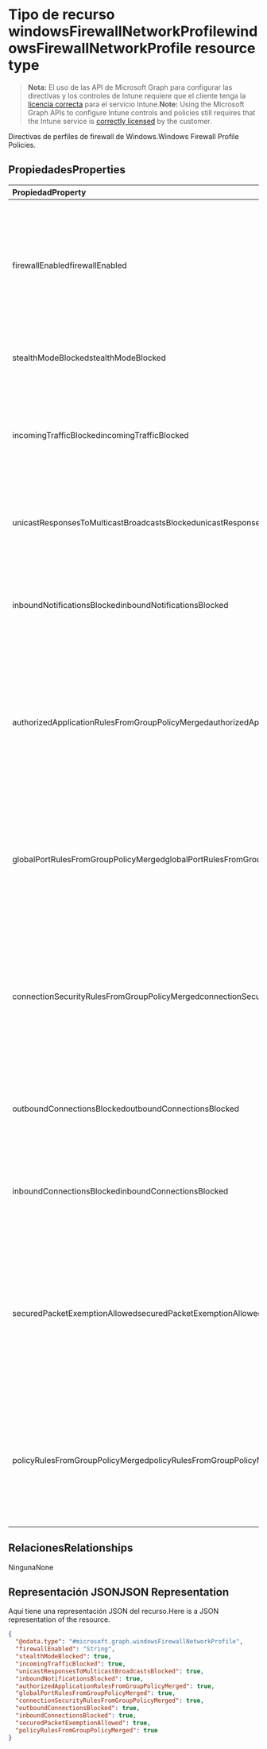 # <a name="windowsfirewallnetworkprofile-resource-type"></a><span data-ttu-id="59615-101">Tipo de recurso windowsFirewallNetworkProfile</span><span class="sxs-lookup"><span data-stu-id="59615-101">windowsFirewallNetworkProfile resource type</span></span>

> <span data-ttu-id="59615-102">**Nota:** El uso de las API de Microsoft Graph para configurar las directivas y los controles de Intune requiere que el cliente tenga la [licencia correcta](https://go.microsoft.com/fwlink/?linkid=839381) para el servicio Intune.</span><span class="sxs-lookup"><span data-stu-id="59615-102">**Note:** Using the Microsoft Graph APIs to configure Intune controls and policies still requires that the Intune service is [correctly licensed](https://go.microsoft.com/fwlink/?linkid=839381) by the customer.</span></span>

<span data-ttu-id="59615-103">Directivas de perfiles de firewall de Windows.</span><span class="sxs-lookup"><span data-stu-id="59615-103">Windows Firewall Profile Policies.</span></span>
## <a name="properties"></a><span data-ttu-id="59615-104">Propiedades</span><span class="sxs-lookup"><span data-stu-id="59615-104">Properties</span></span>
|<span data-ttu-id="59615-105">Propiedad</span><span class="sxs-lookup"><span data-stu-id="59615-105">Property</span></span>|<span data-ttu-id="59615-106">Tipo</span><span class="sxs-lookup"><span data-stu-id="59615-106">Type</span></span>|<span data-ttu-id="59615-107">Descripción</span><span class="sxs-lookup"><span data-stu-id="59615-107">Description</span></span>|
|:---|:---|:---|
|<span data-ttu-id="59615-108">firewallEnabled</span><span class="sxs-lookup"><span data-stu-id="59615-108">firewallEnabled</span></span>|[<span data-ttu-id="59615-109">stateManagementSetting</span><span class="sxs-lookup"><span data-stu-id="59615-109">stateManagementSetting</span></span>](../resources/intune_deviceconfig_statemanagementsetting.md)|<span data-ttu-id="59615-110">Activa el firewall y el cumplimiento de seguridad avanzada.</span><span class="sxs-lookup"><span data-stu-id="59615-110">Turn on the firewall and advanced security enforcement Possible values are: , , .</span></span> <span data-ttu-id="59615-111">Los valores posibles son: `notConfigured`, `blocked` y `allowed`.</span><span class="sxs-lookup"><span data-stu-id="59615-111">The possible values are `notConfigured`, `blocked`, `allowed`, , , , , , , , , or .</span></span>|
|<span data-ttu-id="59615-112">stealthModeBlocked</span><span class="sxs-lookup"><span data-stu-id="59615-112">stealthModeBlocked</span></span>|<span data-ttu-id="59615-113">Booleano</span><span class="sxs-lookup"><span data-stu-id="59615-113">Boolean</span></span>|<span data-ttu-id="59615-114">Evita que el servidor funcione en modo silencioso</span><span class="sxs-lookup"><span data-stu-id="59615-114">Prevent the server from operating in stealth mode</span></span>|
|<span data-ttu-id="59615-115">incomingTrafficBlocked</span><span class="sxs-lookup"><span data-stu-id="59615-115">incomingTrafficBlocked</span></span>|<span data-ttu-id="59615-116">Booleano</span><span class="sxs-lookup"><span data-stu-id="59615-116">Boolean</span></span>|<span data-ttu-id="59615-117">Configura el firewall para bloquear todo el tráfico entrante independientemente de otras opciones de configuración de directiva</span><span class="sxs-lookup"><span data-stu-id="59615-117">Configures the firewall to block all incoming traffic regardless of other policy settings</span></span>|
|<span data-ttu-id="59615-118">unicastResponsesToMulticastBroadcastsBlocked</span><span class="sxs-lookup"><span data-stu-id="59615-118">unicastResponsesToMulticastBroadcastsBlocked</span></span>|<span data-ttu-id="59615-119">Booleano</span><span class="sxs-lookup"><span data-stu-id="59615-119">Boolean</span></span>|<span data-ttu-id="59615-120">Configura el firewall para bloquear las respuestas de unidifusión al tráfico de multidifusión.</span><span class="sxs-lookup"><span data-stu-id="59615-120">Configures the firewall to block unicast responses to multicast broadcast traffic</span></span>|
|<span data-ttu-id="59615-121">inboundNotificationsBlocked</span><span class="sxs-lookup"><span data-stu-id="59615-121">inboundNotificationsBlocked</span></span>|<span data-ttu-id="59615-122">Booleano</span><span class="sxs-lookup"><span data-stu-id="59615-122">Boolean</span></span>|<span data-ttu-id="59615-123">Impide que el firewall muestre notificaciones cuando se impide que una aplicación escuche en un puerto</span><span class="sxs-lookup"><span data-stu-id="59615-123">Prevents the firewall from displaying notifications when an application is blocked from listening on a port</span></span>|
|<span data-ttu-id="59615-124">authorizedApplicationRulesFromGroupPolicyMerged</span><span class="sxs-lookup"><span data-stu-id="59615-124">authorizedApplicationRulesFromGroupPolicyMerged</span></span>|<span data-ttu-id="59615-125">Booleano</span><span class="sxs-lookup"><span data-stu-id="59615-125">Boolean</span></span>|<span data-ttu-id="59615-126">Configura el firewall para combinar reglas de aplicaciones autorizadas de directiva de grupo con las de almacén local en lugar de omitir las reglas del almacén local</span><span class="sxs-lookup"><span data-stu-id="59615-126">Configures the firewall to merge authorized application rules from group policy with those from local store instead of ignoring the local store rules</span></span>|
|<span data-ttu-id="59615-127">globalPortRulesFromGroupPolicyMerged</span><span class="sxs-lookup"><span data-stu-id="59615-127">globalPortRulesFromGroupPolicyMerged</span></span>|<span data-ttu-id="59615-128">Booleano</span><span class="sxs-lookup"><span data-stu-id="59615-128">Boolean</span></span>|<span data-ttu-id="59615-129">Configura el firewall para combinar reglas de puerto global de directiva de grupo con las de almacén local en lugar de omitir las reglas del almacén local</span><span class="sxs-lookup"><span data-stu-id="59615-129">Configures the firewall to merge global port rules from group policy with those from local store instead of ignoring the local store rules</span></span>|
|<span data-ttu-id="59615-130">connectionSecurityRulesFromGroupPolicyMerged</span><span class="sxs-lookup"><span data-stu-id="59615-130">connectionSecurityRulesFromGroupPolicyMerged</span></span>|<span data-ttu-id="59615-131">Booleano</span><span class="sxs-lookup"><span data-stu-id="59615-131">Boolean</span></span>|<span data-ttu-id="59615-132">Configura el firewall para combinar reglas de seguridad de la conexión de directiva de grupo con las de almacén local en lugar de omitir las reglas del almacén local</span><span class="sxs-lookup"><span data-stu-id="59615-132">Configures the firewall to merge connection security rules from group policy with those from local store instead of ignoring the local store rules</span></span>|
|<span data-ttu-id="59615-133">outboundConnectionsBlocked</span><span class="sxs-lookup"><span data-stu-id="59615-133">outboundConnectionsBlocked</span></span>|<span data-ttu-id="59615-134">Booleano</span><span class="sxs-lookup"><span data-stu-id="59615-134">Boolean</span></span>|<span data-ttu-id="59615-135">Configura el firewall para que bloquee todas las conexiones salientes de forma predeterminada</span><span class="sxs-lookup"><span data-stu-id="59615-135">Configures the firewall to block all outgoing connections by default</span></span>|
|<span data-ttu-id="59615-136">inboundConnectionsBlocked</span><span class="sxs-lookup"><span data-stu-id="59615-136">inboundConnectionsBlocked</span></span>|<span data-ttu-id="59615-137">Booleano</span><span class="sxs-lookup"><span data-stu-id="59615-137">Boolean</span></span>|<span data-ttu-id="59615-138">Configura el firewall para que bloquee todas las conexiones entrantes de forma predeterminada</span><span class="sxs-lookup"><span data-stu-id="59615-138">Configures the firewall to block all incoming connections by default</span></span>|
|<span data-ttu-id="59615-139">securedPacketExemptionAllowed</span><span class="sxs-lookup"><span data-stu-id="59615-139">securedPacketExemptionAllowed</span></span>|<span data-ttu-id="59615-140">Booleano</span><span class="sxs-lookup"><span data-stu-id="59615-140">Boolean</span></span>|<span data-ttu-id="59615-141">Configura el firewall para permitir que el equipo host responda al tráfico de red no solicitado si ese tráfico se protege con IPSec, incluso cuando stealthModeBlocked se establece en true</span><span class="sxs-lookup"><span data-stu-id="59615-141">Configures the firewall to allow the host computer to respond to unsolicited network traffic of that traffic is secured by IPSec even when stealthModeBlocked is set to true</span></span>|
|<span data-ttu-id="59615-142">policyRulesFromGroupPolicyMerged</span><span class="sxs-lookup"><span data-stu-id="59615-142">policyRulesFromGroupPolicyMerged</span></span>|<span data-ttu-id="59615-143">Booleano</span><span class="sxs-lookup"><span data-stu-id="59615-143">Boolean</span></span>|<span data-ttu-id="59615-144">Configura el firewall para combinar directivas de regla de firewall de directiva de grupo con las de almacén local en lugar de omitir las reglas del almacén local</span><span class="sxs-lookup"><span data-stu-id="59615-144">Configures the firewall to merge Firewall Rule policies from group policy with those from local store instead of ignoring the local store rules</span></span>|

## <a name="relationships"></a><span data-ttu-id="59615-145">Relaciones</span><span class="sxs-lookup"><span data-stu-id="59615-145">Relationships</span></span>
<span data-ttu-id="59615-146">Ninguna</span><span class="sxs-lookup"><span data-stu-id="59615-146">None</span></span>
## <a name="json-representation"></a><span data-ttu-id="59615-147">Representación JSON</span><span class="sxs-lookup"><span data-stu-id="59615-147">JSON Representation</span></span>
<span data-ttu-id="59615-148">Aquí tiene una representación JSON del recurso.</span><span class="sxs-lookup"><span data-stu-id="59615-148">Here is a JSON representation of the resource.</span></span>
<!--{
  "blockType": "resource",
  "@odata.type": "microsoft.graph.windowsFirewallNetworkProfile"
}-->
``` json
{
  "@odata.type": "#microsoft.graph.windowsFirewallNetworkProfile",
  "firewallEnabled": "String",
  "stealthModeBlocked": true,
  "incomingTrafficBlocked": true,
  "unicastResponsesToMulticastBroadcastsBlocked": true,
  "inboundNotificationsBlocked": true,
  "authorizedApplicationRulesFromGroupPolicyMerged": true,
  "globalPortRulesFromGroupPolicyMerged": true,
  "connectionSecurityRulesFromGroupPolicyMerged": true,
  "outboundConnectionsBlocked": true,
  "inboundConnectionsBlocked": true,
  "securedPacketExemptionAllowed": true,
  "policyRulesFromGroupPolicyMerged": true
}
```



